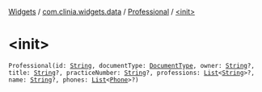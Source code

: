 [Widgets](../../index.md) / [com.clinia.widgets.data](../index.md) / [Professional](index.md) / [&lt;init&gt;](./-init-.md)

# &lt;init&gt;

`Professional(id: `[`String`](https://kotlinlang.org/api/latest/jvm/stdlib/kotlin/-string/index.html)`, documentType: `[`DocumentType`](../-document-type/index.md)`, owner: `[`String`](https://kotlinlang.org/api/latest/jvm/stdlib/kotlin/-string/index.html)`?, title: `[`String`](https://kotlinlang.org/api/latest/jvm/stdlib/kotlin/-string/index.html)`?, practiceNumber: `[`String`](https://kotlinlang.org/api/latest/jvm/stdlib/kotlin/-string/index.html)`?, professions: `[`List`](https://kotlinlang.org/api/latest/jvm/stdlib/kotlin.collections/-list/index.html)`<`[`String`](https://kotlinlang.org/api/latest/jvm/stdlib/kotlin/-string/index.html)`>?, name: `[`String`](https://kotlinlang.org/api/latest/jvm/stdlib/kotlin/-string/index.html)`?, phones: `[`List`](https://kotlinlang.org/api/latest/jvm/stdlib/kotlin.collections/-list/index.html)`<`[`Phone`](../-phone/index.md)`>?)`